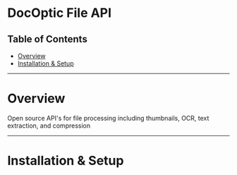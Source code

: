 # DocOptic File API


## Table of Contents
* [Overview](#overview)
* [Installation & Setup](#installation-and-setup)


--------------------------------------------------------
<a name="overview"></a>
# Overview
Open source API's for file processing including thumbnails, OCR, text extraction, and compression


--------------------------------------------------------
<a name="installation-and-setup"></a>
# Installation & Setup
